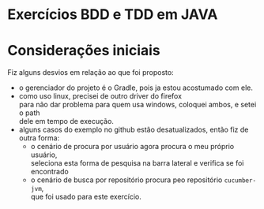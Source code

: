 # Exercícios BDD e TDD em JAVA

# Considerações iniciais
Fiz alguns desvios em relação ao que foi proposto:
- o gerenciador do projeto é o Gradle, pois ja estou acostumado com ele.
- como uso linux, precisei de outro driver do firefox\
  para não dar problema para quem usa windows, coloquei ambos, e setei o path\
  dele em tempo de execução.
- alguns casos do exemplo no github estão desatualizados, então fiz de outra forma:
  - o cenário de procura por usuário agora procura o meu próprio usuário,\
    seleciona esta forma de pesquisa na barra lateral e verifica se foi encontrado
  - o cenário de busca por repositório procura peo repositório `cucumber-jvm`,\
    que foi usado para este exercício.
    